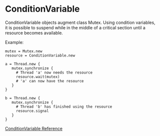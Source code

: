 # ConditionVariable

ConditionVariable objects augment class Mutex. Using condition variables, it
is possible to suspend while in the middle of a critical section until a
resource becomes available.

Example:

    mutex = Mutex.new
    resource = ConditionVariable.new

    a = Thread.new {
       mutex.synchronize {
         # Thread 'a' now needs the resource
         resource.wait(mutex)
         # 'a' can now have the resource
       }
    }

    b = Thread.new {
       mutex.synchronize {
         # Thread 'b' has finished using the resource
         resource.signal
       }
    }

[ConditionVariable Reference](https://ruby-doc.org/core-2.7.0/ConditionVariable.html)